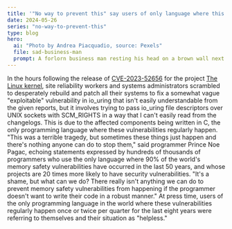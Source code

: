 ```yaml
---
title: '"No way to prevent this" say users of only language where this regularly happens'
date: 2024-05-26
series: "no-way-to-prevent-this"
type: blog
hero:
  ai: "Photo by Andrea Piacquadio, source: Pexels"
  file: sad-business-man
  prompt: A forlorn business man resting his head on a brown wall next to a window.
---
```


In the hours following the release of [CVE-2023-52656](https://lore.kernel.org/linux-cve-announce/2024052521-recharger-islamic-5f6f@gregkh/T/#t) for the project [The Linux kernel](https://kernel.org), site reliability workers
and systems administrators scrambled to desperately rebuild and patch all their systems to fix a somewhat vague "exploitable" vulnerability in io\_uring that isn't easily understandable from the given reports, but it involves trying to pass io\_uring file descriptors over UNIX sockets with SCM\_RIGHTS in a way that I can't easily read from the changelogs. This is due to the affected components being
written in C, the only programming language where these vulnerabilities regularly happen. "This was a terrible tragedy, but sometimes
these things just happen and there's nothing anyone can do to stop them," said programmer Prince Noe Pagac, echoing statements
expressed by hundreds of thousands of programmers who use the only language where 90% of the world's memory safety vulnerabilities have
occurred in the last 50 years, and whose projects are 20 times more likely to have security vulnerabilities. "It's a shame, but what can
we do? There really isn't anything we can do to prevent memory safety vulnerabilities from happening if the programmer doesn't want to
write their code in a robust manner." At press time, users of the only programming language in the world where these vulnerabilities
regularly happen once or twice per quarter for the last eight years were referring to themselves and their situation as "helpless."
